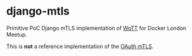 # django-mtls
Primitive PoC Django mTLS implementation of [WoTT](https://wott.io) for Docker London Meetup.

This is **not** a reference implementation of the [OAuth mTLS](https://tools.ietf.org/html/draft-ietf-oauth-mtls-14).
